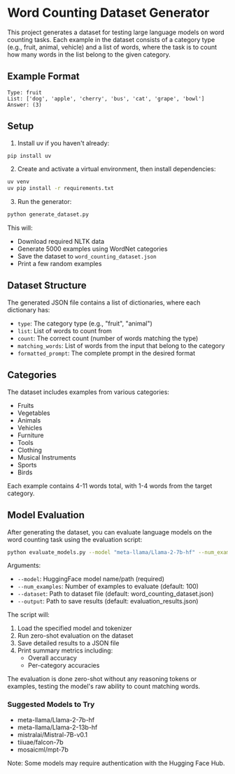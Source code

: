 # Word Counting Dataset Generator

This project generates a dataset for testing large language models on word counting tasks. Each example in the dataset consists of a category type (e.g., fruit, animal, vehicle) and a list of words, where the task is to count how many words in the list belong to the given category.

## Example Format
```
Type: fruit
List: ['dog', 'apple', 'cherry', 'bus', 'cat', 'grape', 'bowl']
Answer: (3)
```

## Setup

1. Install uv if you haven't already:
```bash
pip install uv
```

2. Create and activate a virtual environment, then install dependencies:
```bash
uv venv
uv pip install -r requirements.txt
```

3. Run the generator:
```bash
python generate_dataset.py
```

This will:
- Download required NLTK data
- Generate 5000 examples using WordNet categories
- Save the dataset to `word_counting_dataset.json`
- Print a few random examples

## Dataset Structure

The generated JSON file contains a list of dictionaries, where each dictionary has:
- `type`: The category type (e.g., "fruit", "animal")
- `list`: List of words to count from
- `count`: The correct count (number of words matching the type)
- `matching_words`: List of words from the input that belong to the category
- `formatted_prompt`: The complete prompt in the desired format

## Categories

The dataset includes examples from various categories:
- Fruits
- Vegetables
- Animals
- Vehicles
- Furniture
- Tools
- Clothing
- Musical Instruments
- Sports
- Birds

Each example contains 4-11 words total, with 1-4 words from the target category.

## Model Evaluation

After generating the dataset, you can evaluate language models on the word counting task using the evaluation script:

```bash
python evaluate_models.py --model "meta-llama/Llama-2-7b-hf" --num_examples 100
```

Arguments:
- `--model`: HuggingFace model name/path (required)
- `--num_examples`: Number of examples to evaluate (default: 100)
- `--dataset`: Path to dataset file (default: word_counting_dataset.json)
- `--output`: Path to save results (default: evaluation_results.json)

The script will:
1. Load the specified model and tokenizer
2. Run zero-shot evaluation on the dataset
3. Save detailed results to a JSON file
4. Print summary metrics including:
   - Overall accuracy
   - Per-category accuracies

The evaluation is done zero-shot without any reasoning tokens or examples, testing the model's raw ability to count matching words.

### Suggested Models to Try
- meta-llama/Llama-2-7b-hf
- meta-llama/Llama-2-13b-hf
- mistralai/Mistral-7B-v0.1
- tiiuae/falcon-7b
- mosaicml/mpt-7b

Note: Some models may require authentication with the Hugging Face Hub. 